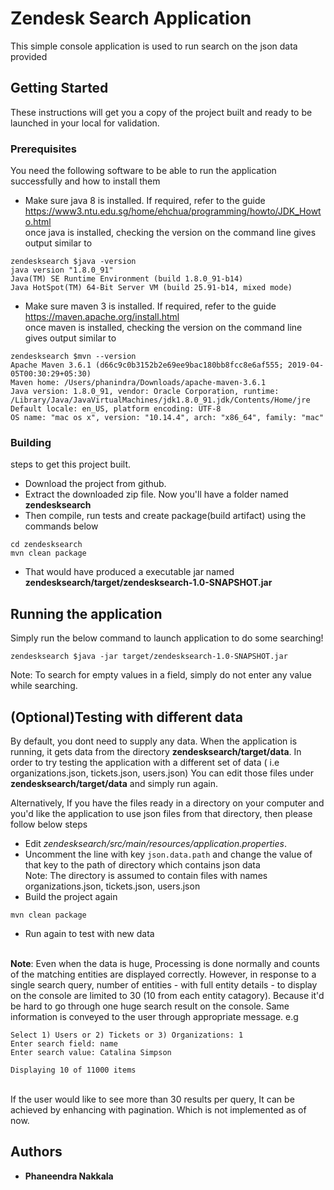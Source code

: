 # Zendesk Search Application

This simple console application is used to run search on the json data provided

## Getting Started

These instructions will get you a copy of the project built and ready to be launched in your local for validation.

### Prerequisites

You need the following software to be able to run the application successfully and how to install them
* Make sure java 8 is installed. If required, refer to the guide https://www3.ntu.edu.sg/home/ehchua/programming/howto/JDK_Howto.html
<br /> once java is installed, checking the version on the command line gives output similar to
```
zendesksearch $java -version
java version "1.8.0_91"
Java(TM) SE Runtime Environment (build 1.8.0_91-b14)
Java HotSpot(TM) 64-Bit Server VM (build 25.91-b14, mixed mode)
```
* Make sure maven 3 is installed. If required, refer to the guide https://maven.apache.org/install.html
<br /> once maven is installed, checking the version on the command line gives output similar to
```
zendesksearch $mvn --version
Apache Maven 3.6.1 (d66c9c0b3152b2e69ee9bac180bb8fcc8e6af555; 2019-04-05T00:30:29+05:30)
Maven home: /Users/phanindra/Downloads/apache-maven-3.6.1
Java version: 1.8.0_91, vendor: Oracle Corporation, runtime: /Library/Java/JavaVirtualMachines/jdk1.8.0_91.jdk/Contents/Home/jre
Default locale: en_US, platform encoding: UTF-8
OS name: "mac os x", version: "10.14.4", arch: "x86_64", family: "mac"

```

### Building

steps to get this project built.

* Download the project from github.
* Extract the downloaded zip file. Now you'll have a folder named **zendesksearch**
* Then compile, run tests and create package(build artifact) using the commands below
```
cd zendesksearch
mvn clean package
```
* That would have produced a executable jar named **zendesksearch/target/zendesksearch-1.0-SNAPSHOT.jar**

## Running the application

Simply run the below command to launch application to do some searching!
```
zendesksearch $java -jar target/zendesksearch-1.0-SNAPSHOT.jar
```
Note: To search for empty values in a field, simply do not enter any value while searching.

## (Optional)Testing with different data

By default, you dont need to supply any data. When the application is running, it gets data from the directory **zendesksearch/target/data**. 
In order to try testing the application with a different set of data ( i.e organizations.json, tickets.json, users.json)
You can edit those files under **zendesksearch/target/data** and simply run again.

Alternatively, If you have the files ready in a directory on your computer and you'd like the application to use json files from that
directory, then please follow below steps

* Edit *zendesksearch/src/main/resources/application.properties*. 
* Uncomment the line with key ```json.data.path``` and change the value of that key to the path of directory which contains json data
<br/> Note: The directory is assumed to contain files with names organizations.json, tickets.json, users.json
* Build the project again
```
mvn clean package
```
* Run again to test with new data

<br/> **Note**: Even when the data is huge, Processing is done normally and counts of the matching entities are displayed correctly. However, in response to a single search query, number of entities - with full entity details - to display on the console are limited to 30 (10 from each entity catagory). Because it'd be hard to go through one huge search result on the console. Same information is conveyed to the user through appropriate message.
e.g
```
Select 1) Users or 2) Tickets or 3) Organizations: ​1
Enter search field: ​name
Enter search value: ​Catalina Simpson

Displaying 10 of 11000 items
```
<br/> If the user would like to see more than 30 results per query, It can be achieved by enhancing with pagination. Which is not implemented as of now.

## Authors

* **Phaneendra Nakkala**


